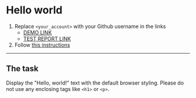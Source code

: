 # Hello world
1. Replace `<your_account>` with your Github username in the links
    - [DEMO LINK](https://bohdanklius.github.io/layout_hello-world/) <br>
    - [TEST REPORT LINK](https://bohdanklius.github.io/layout_hello-world/report/html_report/)
2. Follow [this instructions](https://mate-academy.github.io/layout_task-guideline/)
___

## The task
Display the "Hello, world!" text with the default browser styling. Please do not
use any enclosing tags like `<h1>` or `<p>`.
